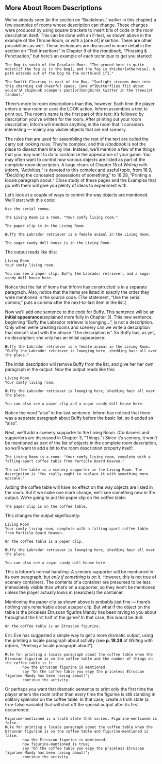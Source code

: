 ## More About Room Descriptions

We’ve already seen (in the section on “Backdrops,” earlier in this chapter) a few examples of rooms whose description can change. These changes were produced by using square brackets to insert bits of code in the room description itself. This can be done with an if-test, as shown above in the example of the Throne Room, or with a [one of] insertion. There are other possibilities as well. These techniques are discussed in more detail in the section on “Text Insertions” in Chapter 9 of the _Handbook_, “Phrasing &amp; Punctuation,” but here’s an example of each technique to get you started:

```inform7
The Bog is south of the Desolate Moor. "The ground here is quite moist[if the fog is in the Bog], and the fog is thicker[otherwise]. A path extends out of the bog to the north[end if]."

The Sunlit Clearing is east of the Bog. "Sunlight streams down into this charming and cheerful space. [one of]Butterflies flit about you[or]A chipmunk scampers past[or]Songbirds twitter in the trees[at random]."
```

There’s more to room descriptions than this, however. Each time the player enters a new room or uses the LOOK action, Inform assembles a text to print out. The room’s name is the first part of this text; it’s followed by description you’ve written for the room. After printing out your room description, Inform will mention anything in the room that it considers interesting — mainly any visible objects that are not scenery.

The rules that are used for assembling the rest of the text are called the carry out looking rules. They’re complex, and this _Handbook_ is not the place to dissect them line by line. Instead, we’ll mention a few of the things that you may want to do to customize the appearance of your game. You may often want to control how various objects are listed as part of the complete room description. A large chunk of Chapter 18 of _Writing with Inform_, “Activities,” is devoted to this complex and useful topic, from 18.9, “Deciding the concealed possessions of something,” to 18.28, “Printing a locale paragraph about.” Close study of these pages and the Examples that go with them will give you plenty of ideas to experiment with.

Let’s look at a couple of ways to control the way objects are mentioned. We’ll start with this code:

```inform7
Use the serial comma.

The Living Room is a room. "Your comfy living room."

The paper clip is in the Living Room.

Buffy the Labrador retriever is a female animal in the Living Room.

The sugar candy doll house is in the Living Room.
```

The output reads like this:

```
Living Room
Your comfy living room.

You can see a paper clip, Buffy the Labrador retriever, and a sugar candy doll house here.
```

Notice that the list of items that Inform has constructed is in a separate paragraph. Also, notice that the items are listed in exactly the order they were mentioned in the source code. (The statement, “Use the serial comma,” puts a comma after the next-to-last item in the list.)

Now we’ll add one sentence to the code for Buffy. This sentence will be an **initial appearance**(explained more fully in Chapter 3). This new sentence, beginning “Buffy the Labrador retriever is lounging...”, is not a description. Only when we’re creating rooms and scenery can we write a description that doesn’t start with the phrase “The description is”. So Buffy has, as yet, no description; she only has an initial appearance:

```inform7
Buffy the Labrador retriever is a female animal in the Living Room. "Buffy the Labrador retriever is lounging here, shedding hair all over the place."
```

The initial description will remove Buffy from the list, and give her her own paragraph in the output. Now the output reads like this:

```
Living Room
Your comfy living room.

Buffy the Labrador retriever is lounging here, shedding hair all over the place.

You can also see a paper clip and a sugar candy doll house here.
```

Notice the word “also” in the last sentence. Inform has noticed that there was a separate paragraph about Buffy before the basic list, so it added an “also”.

Next, we’ll add a scenery supporter to the Living Room. (Containers and supporters are discussed in Chapter 3, “Things.”) Since it’s scenery, it won’t be mentioned as part of the list of objects in the complete room description, so we’ll want to add a bit to the room description property itself:

```inform7
The Living Room is a room. "Your comfy living room, complete with a falling-apart coffee table from Particle Board Heaven."

The coffee table is a scenery supporter in the Living Room. The description is "You really ought to replace it with something more upscale."
```

Adding the coffee table will have no effect on the way objects are listed in the room. But if we make one more change, we’ll see something new in the output. We’re going to put the paper clip on the coffee table:

```inform7
The paper clip is on the coffee table.
```

This changes the output significantly:

```
Living Room
Your comfy living room, complete with a falling-apart coffee table from Particle Board Heaven.

On the coffee table is a paper clip.

Buffy the Labrador retriever is lounging here, shedding hair all over the place.

You can also see a sugar candy doll house here.
```

This is Inform’s normal handling: A scenery supporter will be mentioned in its own paragraph, _but only if something is on it._ However, this is not true of scenery containers. The contents of a container are presumed to be less immediately visible than what’s on a supporter, so they won’t be mentioned unless the player actually looks in (searches) the container.

Mentioning the paper clip as shown above is probably just fine — there’s nothing very remarkable about a paper clip. But what if the object on the table is the priceless Etruscan figurine Mandy has been raving to you about throughout the first half of the game? In that case, this would be dull:

```
On the coffee table is an Etruscan figurine.
```

Eric Eve has suggested a simple way to get a more dramatic output, using the printing a locale paragraph about activity (see **p. 18.28** of _Writing with Inform_, “Printing a locale paragraph about”).

```inform7
Rule for printing a locale paragraph about the coffee table when the Etruscan figurine is on the coffee table and the number of things on the coffee table is 1:
        now the Etruscan figurine is mentioned;
        say "On the coffee table you espy the priceless Etruscan figurine Mandy has been raving about!";
        continue the activity.
```

Or perhaps you want that dramatic sentence to print only the first time the player enters the room rather than every time the figurine is still standing in solitary splendor on the coffee table. In that case, create a truth state (a true-false variable) that will shut off the special output after its first occurrence:

```inform7
Figurine-mentioned is a truth state that varies. Figurine-mentioned is false.
Rule for printing a locale paragraph about the coffee table when the Etruscan figurine is on the coffee table and figurine-mentioned is false:
        now the Etruscan figurine is mentioned;
        now figurine-mentioned is true;
        say "On the coffee table you espy the priceless Etruscan figurine Mandy has been raving about!";
        continue the activity.
```

